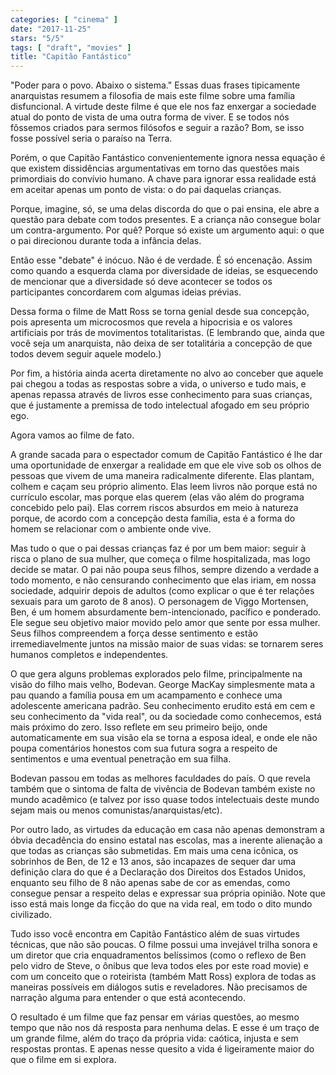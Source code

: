 ```yaml
---
categories: [ "cinema" ]
date: "2017-11-25"
stars: "5/5"
tags: [ "draft", "movies" ]
title: "Capitão Fantástico"
---
```

"Poder para o povo. Abaixo o sistema." Essas duas frases tipicamente
anarquistas resumem a filosofia de mais este filme sobre uma família
disfuncional. A virtude deste filme é que ele nos faz enxergar a
sociedade atual do ponto de vista de uma outra forma de viver. E se todos
nós fôssemos criados para sermos filósofos e seguir a razão? Bom,
se isso fosse possível seria o paraíso na Terra.

Porém, o que Capitão Fantástico convenientemente ignora nessa equação
é que existem dissidências argumentativas em torno das questões mais
primordiais do convívio humano. A chave para ignorar essa realidade
está em aceitar apenas um ponto de vista: o do pai daquelas crianças.

Porque, imagine, só, se uma delas discorda do que o pai ensina, ele abre
a questão para debate com todos presentes. E a criança não consegue
bolar um contra-argumento. Por quê? Porque só existe um argumento aqui:
o que o pai direcionou durante toda a infância delas.

Então esse "debate" é inócuo. Não é de verdade. É só
encenação. Assim como quando a esquerda clama por diversidade de ideias,
se esquecendo de mencionar que a diversidade só deve acontecer se todos
os participantes concordarem com algumas ideias prévias.

Dessa forma o filme de Matt Ross se torna genial desde sua concepção,
pois apresenta um microcosmos que revela a hipocrisia e os valores
artificiais por trás de movimentos totalitaristas. (E lembrando que,
ainda que você seja um anarquista, não deixa de ser totalitária a
concepção de que todos devem seguir aquele modelo.)

Por fim, a história ainda acerta diretamente no alvo ao conceber que
aquele pai chegou a todas as respostas sobre a vida, o universo e tudo
mais, e apenas repassa através de livros esse conhecimento para suas
crianças, que é justamente a premissa de todo intelectual afogado em
seu próprio ego.

Agora vamos ao filme de fato.

A grande sacada para o espectador comum de Capitão Fantástico é lhe
dar uma oportunidade de enxergar a realidade em que ele vive sob os
olhos de pessoas que vivem de uma maneira radicalmente diferente. Elas
plantam, colhem e caçam seu próprio alimento. Elas leem livros não
porque está no currículo escolar, mas porque elas querem (elas vão
além do programa concebido pelo pai). Elas correm riscos absurdos em
meio à natureza porque, de acordo com a concepção desta família,
esta é a forma do homem se relacionar com o ambiente onde vive.

Mas tudo o que o pai dessas crianças faz é por um bem maior: seguir
à risca o plano de sua mulher, que começa o filme hospitalizada, mas
logo decide se matar. O pai não poupa seus filhos, sempre dizendo a
verdade a todo momento, e não censurando conhecimento que elas iriam,
em nossa sociedade, adquirir depois de adultos (como explicar o que é
ter relações sexuais para um garoto de 8 anos). O personagem de Viggo
Mortensen, Ben, é um homem absurdamente bem-intencionado, pacífico e
ponderado. Ele segue seu objetivo maior movido pelo amor que sente por
essa mulher. Seus filhos compreendem a força desse sentimento e estão
irremediavelmente juntos na missão maior de suas vidas: se tornarem
seres humanos completos e independentes.

O que gera alguns problemas explorados pelo filme, principalmente
na visão do filho mais velho, Bodevan. George MacKay simplesmente
mata a pau quando a família pousa em um acampamento e conhece uma
adolescente americana padrão. Seu conhecimento erudito está em cem
e seu conhecimento da "vida real", ou da sociedade como conhecemos,
está mais próximo do zero. Isso reflete em seu primeiro beijo, onde
automaticamente em sua visão ela se torna a esposa ideal, e onde ele
não poupa comentários honestos com sua futura sogra a respeito de
sentimentos e uma eventual penetração em sua filha.

Bodevan passou em todas as melhores faculdades do país. O que revela
também que o sintoma de falta de vivência de Bodevan também existe
no mundo acadêmico (e talvez por isso quase todos intelectuais deste
mundo sejam mais ou menos comunistas/anarquistas/etc).

Por outro lado, as virtudes da educação em casa não apenas demonstram
a óbvia decadência do ensino estatal nas escolas, mas a inerente
alienação a que todas as crianças são submetidas. Em mais uma
cena icônica, os sobrinhos de Ben, de 12 e 13 anos, são incapazes de
sequer dar uma definição clara do que é a Declaração dos Direitos
dos Estados Unidos, enquanto seu filho de 8 não apenas sabe de cor as
emendas, como consegue pensar a respeito delas e expressar sua própria
opinião. Note que isso está mais longe da ficção do que na vida real,
em todo o dito mundo civilizado.

Tudo isso você encontra em Capitão Fantástico além de suas virtudes
técnicas, que não são poucas. O filme possui uma invejável trilha
sonora e um diretor que cria enquadramentos belíssimos (como o reflexo
de Ben pelo vidro de Steve, o ônibus que leva todos eles por este road
movie) e com um conceito que o roteirista (também Matt Ross) explora
de todas as maneiras possíveis em diálogos sutis e reveladores. Não
precisamos de narração alguma para entender o que está acontecendo.

O resultado é um filme que faz pensar em várias questões, ao mesmo
tempo que não nos dá resposta para nenhuma delas. E esse é um traço
de um grande filme, além do traço da própria vida: caótica, injusta
e sem respostas prontas. E apenas nesse quesito a vida é ligeiramente
maior do que o filme em si explora.

